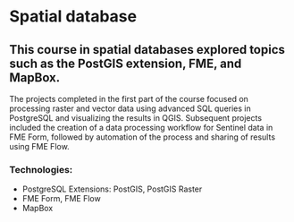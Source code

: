 # Spatial database

## This course in spatial databases explored topics such as the PostGIS extension, FME, and MapBox.
The projects completed in the first part of the course focused on processing raster and vector data using advanced SQL queries in PostgreSQL and visualizing the results in QGIS.
Subsequent projects included the creation of a data processing workflow for Sentinel data in FME Form, followed by automation of the process and sharing of results using FME Flow.

### Technologies:
* PostgreSQL Extensions: PostGIS, PostGIS Raster
* FME Form, FME Flow
* MapBox

